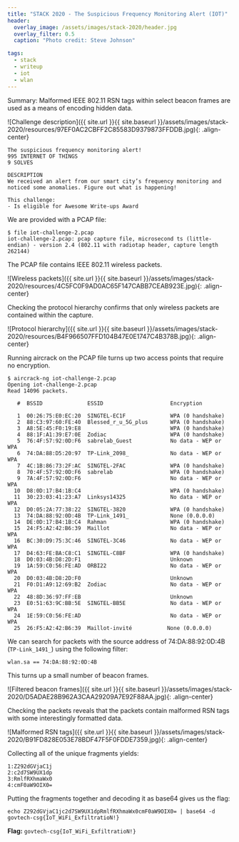 ```yaml
---
title: "STACK 2020 - The Suspicious Frequency Monitoring Alert (IOT)"
header:
  overlay_image: /assets/images/stack-2020/header.jpg
  overlay_filter: 0.5
  caption: "Photo credit: Steve Johnson"

tags:
  - stack
  - writeup
  - iot
  - wlan
---
```


Summary: Malformed IEEE 802.11 RSN tags within select beacon frames are used as a means of encoding hidden data.

![Challenge description]({{ site.url }}{{ site.baseurl }}/assets/images/stack-2020/resources/97EF0AC2CBFF2C85583D9379873FFDDB.jpg){: .align-center}

```
The suspicious frequency monitoring alert!
995 INTERNET OF THINGS
9 SOLVES

DESCRIPTION
We received an alert from our smart city’s frequency monitoring and noticed some anomalies. Figure out what is happening!

This challenge:
- Is eligible for Awesome Write-ups Award
```

We are provided with a PCAP file:

```console
$ file iot-challenge-2.pcap
iot-challenge-2.pcap: pcap capture file, microsecond ts (little-endian) - version 2.4 (802.11 with radiotap header, capture length 262144)
```

The PCAP file contains IEEE 802.11 wireless packets.

![Wireless packets]({{ site.url }}{{ site.baseurl }}/assets/images/stack-2020/resources/4C5FC0F9AD0AC65F147CABB7CEAB923E.jpg){: .align-center}

Checking the protocol hierarchy confirms that only wireless packets are contained within the capture.

![Protocol hierarchy]({{ site.url }}{{ site.baseurl }}/assets/images/stack-2020/resources/B4F966507FFD104B47E0E1747C4B378B.jpg){: .align-center}

Running aircrack on the PCAP file turns up two access points that require no encryption.

```console
$ aircrack-ng iot-challenge-2.pcap
Opening iot-challenge-2.pcap
Read 14096 packets.

   #  BSSID              ESSID                     Encryption

   1  00:26:75:E0:EC:20  SINGTEL-EC1F              WPA (0 handshake)
   2  88:C3:97:60:FE:40  Blessed_r_u_5G_plus       WPA (0 handshake)
   3  A8:5E:45:F0:19:E8                            WPA (0 handshake)
   4  88:1F:A1:39:E7:0E  Zodiac                    WPA (0 handshake)
   5  76:4F:57:92:0D:F6  sabrelab_Guest            No data - WEP or WPA
   6  74:DA:88:D5:20:97  TP-Link_2098_             No data - WEP or WPA
   7  4C:1B:86:73:2F:AC  SINGTEL-2FAC              WPA (0 handshake)
   8  70:4F:57:92:0D:F6  sabrelab                  WPA (0 handshake)
   9  7A:4F:57:92:0D:F6                            No data - WEP or WPA
  10  D8:0D:17:B4:1B:C4                            WPA (0 handshake)
  11  30:23:03:41:23:A7  Linksys14325              No data - WEP or WPA
  12  D0:05:2A:77:38:22  SINGTEL-3820              WPA (0 handshake)
  13  74:DA:88:92:0D:4B  TP-Link_1491_             None (0.0.0.0)
  14  DE:0D:17:B4:1B:C4  Rahman                    WPA (0 handshake)
  15  24:F5:A2:42:B6:39  Maillot                   No data - WEP or WPA
  16  BC:30:D9:75:3C:46  SINGTEL-3C46              No data - WEP or WPA
  17  D4:63:FE:BA:C8:C1  SINGTEL-C8BF              WPA (0 handshake)
  18  D0:03:4B:D8:2D:F1                            Unknown
  19  1A:59:C0:56:FE:AD  ORBI22                    No data - WEP or WPA
  20  D0:03:4B:D8:2D:F0                            Unknown
  21  F0:D1:A9:12:69:B2  Zodiac                    No data - WEP or WPA
  22  48:8D:36:97:FF:EB                            Unknown
  23  E0:51:63:9C:BB:5E  SINGTEL-BB5E              No data - WEP or WPA
  24  1E:59:C0:56:FE:AD                            No data - WEP or WPA
  25  26:F5:A2:42:B6:39  Maillot-invité           None (0.0.0.0)
```

We can search for packets with the source address of 74:DA:88:92:0D:4B (`TP-Link_1491_`) using the following filter:

```
wlan.sa == 74:DA:88:92:0D:4B
```

This turns up a small number of beacon frames.

![Filtered beacon frames]({{ site.url }}{{ site.baseurl }}/assets/images/stack-2020/D5ADAE28B962A3CAA29209A7E92F88AA.jpg){: .align-center}

Checking the packets reveals that the packets contain malformed RSN tags with some interestingly formatted data.

![Malformed RSN tags]({{ site.url }}{{ site.baseurl }}/assets/images/stack-2020/B91FD828E053E78BDF47F5F0FDDE7359.jpg){: .align-center}

Collecting all of the unique fragments yields:

```
1:Z292dGVjaC1j
2:c2d7SW9UX1dp
3:RmlfRXhmaWx0
4:cmF0aW9OIX0=
```

Putting the fragments together and decoding it as base64 gives us the flag:

```console
echo Z292dGVjaC1jc2d7SW9UX1dpRmlfRXhmaWx0cmF0aW9OIX0= | base64 -d
govtech-csg{IoT_WiFi_ExfiltratioN!}
```

**Flag:** `govtech-csg{IoT_WiFi_ExfiltratioN!}`
